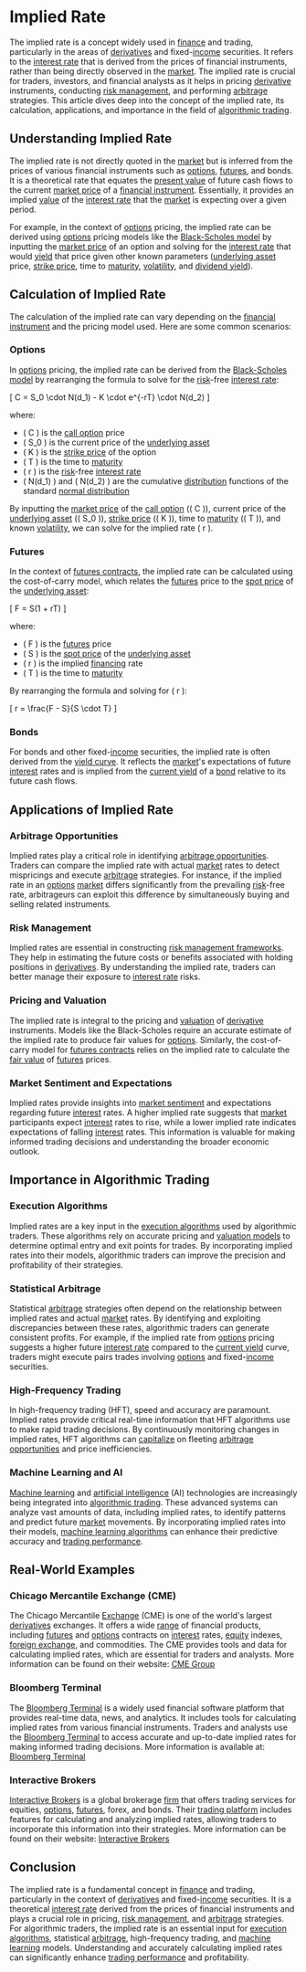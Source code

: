 # Implied Rate

The implied rate is a concept widely used in [finance](../f/finance.md) and trading, particularly in the areas of [derivatives](../d/derivatives.md) and fixed-[income](../i/income.md) securities. It refers to the [interest rate](../i/interest_rate.md) that is derived from the prices of financial instruments, rather than being directly observed in the [market](../m/market.md). The implied rate is crucial for traders, investors, and financial analysts as it helps in pricing [derivative](../d/derivative.md) instruments, conducting [risk management](../r/risk_management.md), and performing [arbitrage](../a/arbitrage.md) strategies. This article dives deep into the concept of the implied rate, its calculation, applications, and importance in the field of [algorithmic trading](../a/accountability.md).

## Understanding Implied Rate

The implied rate is not directly quoted in the [market](../m/market.md) but is inferred from the prices of various financial instruments such as [options](../o/options.md), [futures](../f/futures.md), and bonds. It is a theoretical rate that equates the [present value](../p/present_value.md) of future cash flows to the current [market price](../m/market_price.md) of a [financial instrument](../f/financial_instrument.md). Essentially, it provides an implied [value](../v/value.md) of the [interest rate](../i/interest_rate.md) that the [market](../m/market.md) is expecting over a given period.

For example, in the context of [options](../o/options.md) pricing, the implied rate can be derived using [options](../o/options.md) pricing models like the [Black-Scholes model](../b/black-scholes_model.md) by inputting the [market price](../m/market_price.md) of an option and solving for the [interest rate](../i/interest_rate.md) that would [yield](../y/yield.md) that price given other known parameters ([underlying asset](../u/underlying_asset.md) price, [strike price](../s/strike_price.md), time to [maturity](../m/maturity.md), [volatility](../v/volatility.md), and [dividend yield](../d/dividend_yield.md)).

## Calculation of Implied Rate

The calculation of the implied rate can vary depending on the [financial instrument](../f/financial_instrument.md) and the pricing model used. Here are some common scenarios:

### Options

In [options](../o/options.md) pricing, the implied rate can be derived from the [Black-Scholes model](../b/black-scholes_model.md) by rearranging the formula to solve for the [risk](../r/risk.md)-free [interest rate](../i/interest_rate.md):

\[ C = S_0 \cdot N(d_1) - K \cdot e^{-rT} \cdot N(d_2) \]

where:
- \( C \) is the [call option](../c/call_option.md) price
- \( S_0 \) is the current price of the [underlying asset](../u/underlying_asset.md)
- \( K \) is the [strike price](../s/strike_price.md) of the option
- \( T \) is the time to [maturity](../m/maturity.md)
- \( r \) is the [risk](../r/risk.md)-free [interest rate](../i/interest_rate.md)
- \( N(d_1) \) and \( N(d_2) \) are the cumulative [distribution](../d/distribution.md) functions of the standard [normal distribution](../n/normal_distribution_in_trading.md)

By inputting the [market price](../m/market_price.md) of the [call option](../c/call_option.md) (\( C \)), current price of the [underlying asset](../u/underlying_asset.md) (\( S_0 \)), [strike price](../s/strike_price.md) (\( K \)), time to [maturity](../m/maturity.md) (\( T \)), and known [volatility](../v/volatility.md), we can solve for the implied rate \( r \).

### Futures

In the context of [futures contracts](../f/futures_contracts.md), the implied rate can be calculated using the cost-of-carry model, which relates the [futures](../f/futures.md) price to the [spot price](../s/spot_price.md) of the [underlying asset](../u/underlying_asset.md):

\[ F = S(1 + rT) \]

where:
- \( F \) is the [futures](../f/futures.md) price
- \( S \) is the [spot price](../s/spot_price.md) of the [underlying asset](../u/underlying_asset.md)
- \( r \) is the implied [financing](../f/financing.md) rate
- \( T \) is the time to [maturity](../m/maturity.md)

By rearranging the formula and solving for \( r \):

\[ r = \frac{F - S}{S \cdot T} \]

### Bonds

For bonds and other fixed-[income](../i/income.md) securities, the implied rate is often derived from the [yield curve](../y/yard.md). It reflects the [market](../m/market.md)'s expectations of future [interest](../i/interest.md) rates and is implied from the [current yield](../c/current_yield.md) of a [bond](../b/bond.md) relative to its future cash flows.

## Applications of Implied Rate

### Arbitrage Opportunities

Implied rates play a critical role in identifying [arbitrage opportunities](../a/arbitrage_opportunities.md). Traders can compare the implied rate with actual [market](../m/market.md) rates to detect mispricings and execute [arbitrage](../a/arbitrage.md) strategies. For instance, if the implied rate in an [options](../o/options.md) [market](../m/market.md) differs significantly from the prevailing [risk](../r/risk.md)-free rate, arbitrageurs can exploit this difference by simultaneously buying and selling related instruments.

### Risk Management

Implied rates are essential in constructing [risk management frameworks](../r/risk_management_frameworks.md). They help in estimating the future costs or benefits associated with holding positions in [derivatives](../d/derivatives.md). By understanding the implied rate, traders can better manage their exposure to [interest rate](../i/interest_rate.md) risks.

### Pricing and Valuation

The implied rate is integral to the pricing and [valuation](../v/valuation.md) of [derivative](../d/derivative.md) instruments. Models like the Black-Scholes require an accurate estimate of the implied rate to produce fair values for [options](../o/options.md). Similarly, the cost-of-carry model for [futures contracts](../f/futures_contracts.md) relies on the implied rate to calculate the [fair value](../f/fair_value.md) of [futures](../f/futures.md) prices.

### Market Sentiment and Expectations

Implied rates provide insights into [market sentiment](../m/market_sentiment.md) and expectations regarding future [interest](../i/interest.md) rates. A higher implied rate suggests that [market](../m/market.md) participants expect [interest](../i/interest.md) rates to rise, while a lower implied rate indicates expectations of falling [interest](../i/interest.md) rates. This information is valuable for making informed trading decisions and understanding the broader economic outlook.

## Importance in Algorithmic Trading

### Execution Algorithms

Implied rates are a key input in the [execution algorithms](../e/execution_algorithms.md) used by algorithmic traders. These algorithms rely on accurate pricing and [valuation models](../v/valuation_models.md) to determine optimal entry and exit points for trades. By incorporating implied rates into their models, algorithmic traders can improve the precision and profitability of their strategies.

### Statistical Arbitrage

Statistical [arbitrage](../a/arbitrage.md) strategies often depend on the relationship between implied rates and actual [market](../m/market.md) rates. By identifying and exploiting discrepancies between these rates, algorithmic traders can generate consistent profits. For example, if the implied rate from [options](../o/options.md) pricing suggests a higher future [interest rate](../i/interest_rate.md) compared to the [current yield](../c/current_yield.md) curve, traders might execute pairs trades involving [options](../o/options.md) and fixed-[income](../i/income.md) securities.

### High-Frequency Trading

In high-frequency trading (HFT), speed and accuracy are paramount. Implied rates provide critical real-time information that HFT algorithms use to make rapid trading decisions. By continuously monitoring changes in implied rates, HFT algorithms can [capitalize](../c/capitalize.md) on fleeting [arbitrage opportunities](../a/arbitrage_opportunities.md) and price inefficiencies.

### Machine Learning and AI

[Machine learning](../m/machine_learning.md) and [artificial intelligence](../a/artificial_intelligence_in_trading.md) (AI) technologies are increasingly being integrated into [algorithmic trading](../a/accountability.md). These advanced systems can analyze vast amounts of data, including implied rates, to identify patterns and predict future [market](../m/market.md) movements. By incorporating implied rates into their models, [machine learning algorithms](../m/machine_learning_algorithms_in_trading.md) can enhance their predictive accuracy and [trading performance](../t/trading_performance.md).

## Real-World Examples

### Chicago Mercantile Exchange (CME)

The Chicago Mercantile [Exchange](../e/exchange.md) (CME) is one of the world's largest [derivatives](../d/derivatives.md) exchanges. It offers a wide [range](../r/range.md) of financial products, including [futures](../f/futures.md) and [options](../o/options.md) contracts on [interest](../i/interest.md) rates, [equity](../e/equity.md) indexes, [foreign exchange](../f/foreign_exchange.md), and commodities. The CME provides tools and data for calculating implied rates, which are essential for traders and analysts. More information can be found on their website: [CME Group](https://www.cmegroup.com/)

### Bloomberg Terminal

The [Bloomberg Terminal](../b/bloomberg_terminal.md) is a widely used financial software platform that provides real-time data, news, and analytics. It includes tools for calculating implied rates from various financial instruments. Traders and analysts use the [Bloomberg Terminal](../b/bloomberg_terminal.md) to access accurate and up-to-date implied rates for making informed trading decisions. More information is available at: [Bloomberg Terminal](https://www.bloomberg.com/professional/solution/bloomberg-terminal/)

### Interactive Brokers

[Interactive Brokers](../i/interactive_brokers.md) is a global brokerage [firm](../f/firm.md) that offers trading services for equities, [options](../o/options.md), [futures](../f/futures.md), forex, and bonds. Their [trading platform](../t/trading_platform.md) includes features for calculating and analyzing implied rates, allowing traders to incorporate this information into their strategies. More information can be found on their website: [Interactive Brokers](https://www.interactivebrokers.com/)

## Conclusion

The implied rate is a fundamental concept in [finance](../f/finance.md) and trading, particularly in the context of [derivatives](../d/derivatives.md) and fixed-[income](../i/income.md) securities. It is a theoretical [interest rate](../i/interest_rate.md) derived from the prices of financial instruments and plays a crucial role in pricing, [risk management](../r/risk_management.md), and [arbitrage](../a/arbitrage.md) strategies. For algorithmic traders, the implied rate is an essential input for [execution algorithms](../e/execution_algorithms.md), statistical [arbitrage](../a/arbitrage.md), high-frequency trading, and [machine learning](../m/machine_learning.md) models. Understanding and accurately calculating implied rates can significantly enhance [trading performance](../t/trading_performance.md) and profitability.